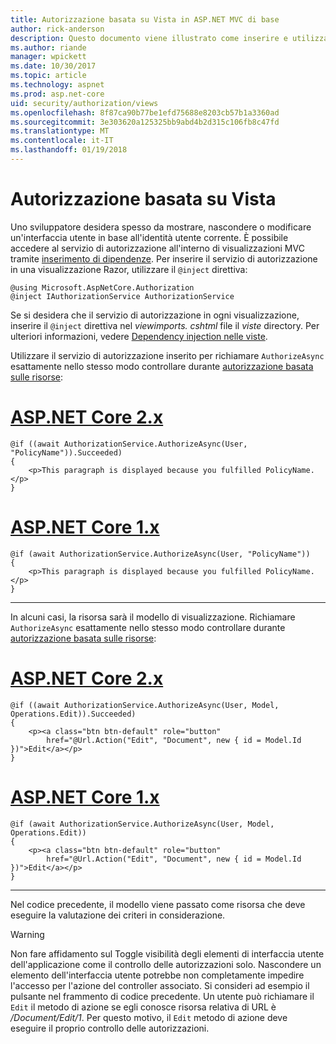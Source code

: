 ```yaml
---
title: Autorizzazione basata su Vista in ASP.NET MVC di base
author: rick-anderson
description: Questo documento viene illustrato come inserire e utilizzare il servizio di autorizzazione all'interno di una visualizzazione Razor di ASP.NET Core.
ms.author: riande
manager: wpickett
ms.date: 10/30/2017
ms.topic: article
ms.technology: aspnet
ms.prod: asp.net-core
uid: security/authorization/views
ms.openlocfilehash: 8f87ca90b77be1efd75688e8203cb57b1a3360ad
ms.sourcegitcommit: 3e303620a125325bb9abd4b2d315c106fb8c47fd
ms.translationtype: MT
ms.contentlocale: it-IT
ms.lasthandoff: 01/19/2018
---
```

# <a name="view-based-authorization"></a>Autorizzazione basata su Vista

Uno sviluppatore desidera spesso da mostrare, nascondere o modificare un'interfaccia utente in base all'identità utente corrente. È possibile accedere al servizio di autorizzazione all'interno di visualizzazioni MVC tramite [inserimento di dipendenze](xref:fundamentals/dependency-injection#fundamentals-dependency-injection). Per inserire il servizio di autorizzazione in una visualizzazione Razor, utilizzare il `@inject` direttiva:

```cshtml
@using Microsoft.AspNetCore.Authorization
@inject IAuthorizationService AuthorizationService
```

Se si desidera che il servizio di autorizzazione in ogni visualizzazione, inserire il `@inject` direttiva nel *viewimports. cshtml* file il *viste* directory. Per ulteriori informazioni, vedere [Dependency injection nelle viste](xref:mvc/views/dependency-injection).

Utilizzare il servizio di autorizzazione inserito per richiamare `AuthorizeAsync` esattamente nello stesso modo controllare durante [autorizzazione basata sulle risorse](xref:security/authorization/resourcebased#security-authorization-resource-based-imperative):

# <a name="aspnet-core-2xtabaspnetcore2x"></a>[ASP.NET Core 2.x](#tab/aspnetcore2x)

```cshtml
@if ((await AuthorizationService.AuthorizeAsync(User, "PolicyName")).Succeeded)
{
    <p>This paragraph is displayed because you fulfilled PolicyName.</p>
}
```

# <a name="aspnet-core-1xtabaspnetcore1x"></a>[ASP.NET Core 1.x](#tab/aspnetcore1x)

```cshtml
@if (await AuthorizationService.AuthorizeAsync(User, "PolicyName"))
{
    <p>This paragraph is displayed because you fulfilled PolicyName.</p>
}
```

---

In alcuni casi, la risorsa sarà il modello di visualizzazione. Richiamare `AuthorizeAsync` esattamente nello stesso modo controllare durante [autorizzazione basata sulle risorse](xref:security/authorization/resourcebased#security-authorization-resource-based-imperative):

# <a name="aspnet-core-2xtabaspnetcore2x"></a>[ASP.NET Core 2.x](#tab/aspnetcore2x)

```cshtml
@if ((await AuthorizationService.AuthorizeAsync(User, Model, Operations.Edit)).Succeeded)
{
    <p><a class="btn btn-default" role="button"
        href="@Url.Action("Edit", "Document", new { id = Model.Id })">Edit</a></p>
}
```

# <a name="aspnet-core-1xtabaspnetcore1x"></a>[ASP.NET Core 1.x](#tab/aspnetcore1x)

```cshtml
@if (await AuthorizationService.AuthorizeAsync(User, Model, Operations.Edit))
{
    <p><a class="btn btn-default" role="button"
        href="@Url.Action("Edit", "Document", new { id = Model.Id })">Edit</a></p>
}
```

---

Nel codice precedente, il modello viene passato come risorsa che deve eseguire la valutazione dei criteri in considerazione.

> [!WARNING]
> Non fare affidamento sul Toggle visibilità degli elementi di interfaccia utente dell'applicazione come il controllo delle autorizzazioni solo. Nascondere un elemento dell'interfaccia utente potrebbe non completamente impedire l'accesso per l'azione del controller associato. Si consideri ad esempio il pulsante nel frammento di codice precedente. Un utente può richiamare il `Edit` il metodo di azione se egli conosce risorsa relativa di URL è */Document/Edit/1*. Per questo motivo, il `Edit` metodo di azione deve eseguire il proprio controllo delle autorizzazioni.
